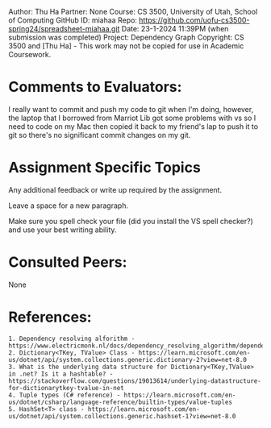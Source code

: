 ﻿Author:     Thu Ha
Partner:    None
Course:     CS 3500, University of Utah, School of Computing
GitHub ID:  miahaa
Repo:       https://github.com/uofu-cs3500-spring24/spreadsheet-miahaa.git
Date:       23-1-2024 11:39PM (when submission was completed) 
Project:    Dependency Graph
Copyright:  CS 3500 and [Thu Ha] - This work may not be copied for use in Academic Coursework.

# Comments to Evaluators:

I really want to commit and push my code to git when I'm doing, however, the laptop that I borrowed
from Marriot Lib got some problems with vs so I need to code on my Mac then copied it back to my
friend's lap to push it to git so there's no significant commit changes on my git.

# Assignment Specific Topics
Any additional feedback or write up required by the assignment.

Leave a space for a new paragraph.

Make sure you spell check your file (did you install the VS spell checker?) and use your best writing ability.

# Consulted Peers:

None

# References:

    1. Dependency resolving alforithm - https://www.electricmonk.nl/docs/dependency_resolving_algorithm/dependency_resolving_algorithm.html
    2. Dictionary<TKey, TValue> Class - https://learn.microsoft.com/en-us/dotnet/api/system.collections.generic.dictionary-2?view=net-8.0
    3. What is the underlying data structure for Dictionary<TKey,TValue> in .net? Is it a hashtable? - https://stackoverflow.com/questions/19013614/underlying-datastructure-for-dictionarytkey-tvalue-in-net
    4. Tuple types (C# reference) - https://learn.microsoft.com/en-us/dotnet/csharp/language-reference/builtin-types/value-tuples
    5. HashSet<T> class - https://learn.microsoft.com/en-us/dotnet/api/system.collections.generic.hashset-1?view=net-8.0